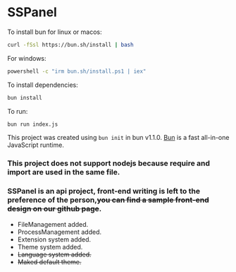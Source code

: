 # SSPanel

To install bun for linux or macos:

```bash
curl -fSsl https://bun.sh/install | bash
```

For windows:

```bat
powershell -c "irm bun.sh/install.ps1 | iex"
```

To install dependencies:

```bash
bun install
```

To run:

```bash
bun run index.js
```

This project was created using `bun init` in bun v1.1.0. [Bun](https://bun.sh) is a fast all-in-one JavaScript runtime.

### This project does not support nodejs because require and import are used in the same file.

### SSPanel is an api project, front-end writing is left to the preference of the person,~~you can find a sample front-end design on our github page~~.

- FileManagement added.
- ProcessManagement added.
- Extension system added.
- Theme system added.
- ~~Language system added.~~
- ~~Maked default theme.~~
